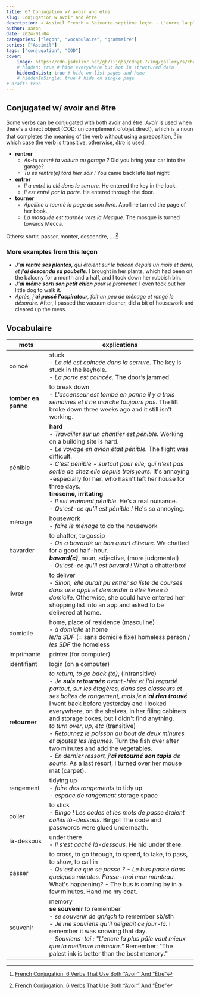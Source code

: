 ```yaml
---
title: 67 Conjugation w/ avoir and être
slug: Conjugation w avoir and être
description: « Assimil French » Soixante-septième leçon - L'encre la plus pâle...
author: aaron
date: 2024-01-04
categories: ["leçon", "vocabulaire", "grammaire"]
series: ["Assimil"]
tags: ["conjugation", "COD"]
cover: 
    image: https://cdn.jsdelivr.net/gh/lijqhs/cdn@1.7/img/gallery/s/christopher-ruel-cvw75oY6Mjc-unsplash.jpg
    # hidden: true # hide everywhere but not in structured data
    hiddenInList: true # hide on list pages and home
    # hiddenInSingle: true # hide on single page
# draft: true
---
```



## Conjugated w/ avoir and être

Some verbs can be conjugated with both avoir and être. *Avoir* is used when there's a direct object (COD: un complément d'objet direct), which is a noun that completes the meaning of the verb without using a preposition, [^1] in which case the verb is transitive, otherwise, *être* is used. 

- **rentrer**
  - *As-tu rentré ta voiture au garage ?* Did you bring your car into the garage?
  - *Tu es rentré(e) tard hier soir !* You came back late last night!
- **entrer**
  - *Il a entré la clé dans la serrure.* He entered the key in the lock.
  - *Il est entré par la porte.* He entered through the door.
- **tourner**
  - *Apolline a tourné la page de son livre.* Apolline turned the page of her book.
  - *La mosquée est tournée vers la Mecque.* The mosque is turned towards Mecca.

[^1]: [French Conjugation: 6 Verbs That Use Both “Avoir” And “Être”](https://www.commeunefrancaise.com/blog/french-conjugation-avoir-and-etre)

Others: sortir, passer, monter, descendre, ... [^1]

### More examples from this leçon

- *J'**ai rentré ses plantes**, qui étaient sur le balcon depuis un mois et demi, et j'**ai descendu sa poubelle**.* I brought in her plants, which had been on the balcony for a month and a half, and I took down her rubbish bin.
- *J'**ai même sorti son petit chien** pour le promener.* I even took out her little dog to walk it.
- *Après, j'**ai passé l'aspirateur**, fait un peu de ménage et rangé le désordre.* After, I passed the vacuum cleaner, did a bit of housework and cleared up the mess.

## Vocabulaire


| mots | explications |
| ---- | ---- | 
| coincé | stuck </br> - *La clé est coincée dans la serrure.* The key is stuck in the keyhole. </br> - *La porte est coincée.* The door’s jammed. | 
| **tomber en panne** | to break down </br> - *L'ascenseur est tombé en panne il y a trois semaines et il ne marche toujours pas.* The lift broke down three weeks ago and it still isn't working. | 
| pénible | **hard** </br> - *Travailler sur un chantier est pénible.* Working on a building site is hard. </br> - *Le voyage en avion était pénible.* The flight was difficult. </br> - *C'est pénible - surtout pour elle, qui n'est pas sortie de chez elle depuis trois jours.* It's annoying -especially for her, who hasn't left her house for three days. </br> **tiresome, irritating** </br> - *Il est vraiment pénible.* He’s a real nuisance. </br> - *Qu'est-ce qu'il est pénible !* He's so annoying. | 
| ménage | housework </br> - *faire le ménage* to do the housework | 
| bavarder | to chatter, to gossip </br> - *On a bavardé un bon quart d'heure.* We chatted for a good half-hour. </br> ***bavard(e)***, noun, adjective, (more judgmental) </br> - *Qu'est-ce qu'il est bavard !* What a chatterbox! | 
| livrer | to deliver </br> - *Sinon, elle aurait pu entrer sa liste de courses dans une appli et demander à être livrée à domicile.* Otherwise, she could have entered her shopping list into an app and asked to be delivered at home. | 
| domicile | home, place of residence (masculine) </br> - *à domicile* at home </br> *le/la SDF* (= sans domicile fixe) homeless person / *les SDF* the homeless | 
| imprimante | printer (for computer) | 
| identifiant | login (on a computer) | 
| **retourner** | *to return, to go back (to)*, (intransitive) </br> - *Je **suis retournée** avant-hier et j'ai regardé partout, sur les étagères, dans ses classeurs et ses boîtes de rangement, mais je n'**ai rien trouvé**.* I went back before yesterday and I looked everywhere, on the shelves, in her filing cabinets and storage boxes, but I didn't find anything. </br> *to turn over, up, etc* (transitive) </br> - *Retournez le poisson au bout de deux minutes et ajoutez les légumes.* Turn the fish over after two minutes and add the vegetables. </br> - *En dernier ressort, j'**ai retourné son tapis** de souris.* As a last resort, I turned over her mouse mat (carpet). | 
| rangement | tidying up </br> - *faire des rangements* to tidy up </br> - *espace de rangement* storage space | 
| coller | to stick </br> - *Bingo ! Les codes et les mots de passe étaient collés là-dessous.* Bingo! The code and passwords were glued underneath. | 
| là-dessous | under there </br> - *Il s’est caché là-dessous.* He hid under there. | 
| passer | to cross, to go through, to spend, to take, to pass, to show, to call in </br> - *Qu'est ce que se passe ? - Le bus passe dans quelques minutes. Passe-moi mon manteau.* What's happening? - The bus is coming by in a few minutes. Hand me my coat. | 
| souvenir | memory </br> **se souvenir** to remember </br> - *se souvenir de qn/qch* to remember sb/sth </br> - *Je me souviens qu’il neigeait ce jour-là.* I remember it was snowing that day. </br> - *Souviens-toi : "L'encre la plus pâle vaut mieux que la meilleure mémoire."* Remember: "The palest ink is better than the best memory." | 